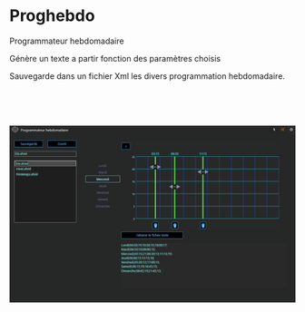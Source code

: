 # Proghebdo
 Programmateur hebdomadaire
 
 Génère un texte a partir fonction des paramètres choisis
 
 Sauvegarde dans un fichier Xml les divers programmation hebdomadaire.

<br/><br/><br/>

![Alt text](/ProgHebdo.png?raw=true "Optional Title")
